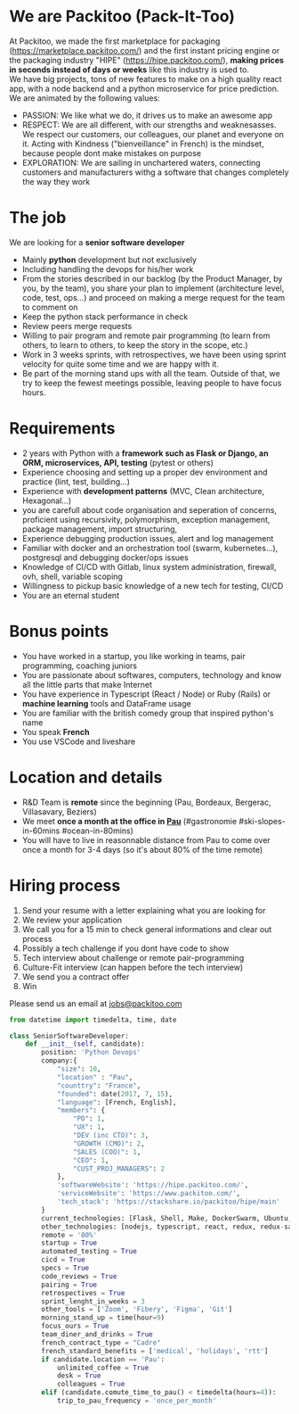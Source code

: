 # We are Packitoo (Pack-It-Too)

At Packitoo, we made the first marketplace for packaging (https://marketplace.packitoo.com/) and the first instant pricing engine or the packaging industry "HIPE" (https://hipe.packitoo.com/), **making prices in seconds instead of days or weeks** like this industry is used to.<br/>
We have big projects, tons of new features to make on a high quality react app, with a node backend and a python microservice for price prediction.
We are animated by the following values:

* PASSION: We like what we do, it drives us to make an awesome app
* RESPECT: We are all different, with our strengths and weaknesasses. We respect our customers, our colleagues, our planet and everyone on it. Acting with Kindness ("bienveillance" in French) is the mindset, because people dont make mistakes on purpose
* EXPLORATION: We are sailing in unchartered waters, connecting customers and manufacturers withg a software that changes completely the way they work

# The job

We are looking for a **senior software developer**

* Mainly **python** development but not exclusively
* Including handling the devops for his/her work
* From the stories described in our backlog (by the Product Manager, by you, by the team), you share your plan to implement (architecture level, code, test, ops...)  and proceed on making a merge request for the team to comment on
* Keep the python stack performance in check
* Review peers merge requests
* Willing to pair program and remote pair programming (to learn from others, to learn to others, to keep the story in the scope, etc.)
* Work in 3 weeks sprints, with retrospectives, we have been using sprint velocity for quite some time and we are happy with it.
* Be part of the morning stand ups with all the team. Outside of that, we try to keep the fewest meetings possible, leaving people to have focus hours.

# Requirements

* 2 years with Python with a **framework such as Flask or Django, an ORM, microservices, API, testing** (pytest or others)
* Experience choosing and setting up a proper dev environment and practice (lint, test, building...)
* Experience with **development patterns** (MVC, Clean architecture, Hexagonal...)
* you are carefull about code organisation and seperation of concerns, proficient using recursivity, polymorphism, exception management, package management, import structuring,
* Experience debugging production issues, alert and log management
* Familiar with docker and an orchestration tool (swarm, kubernetes...), postgresql and debugging docker/ops issues
* Knowledge of CI/CD with Gitlab, linux system administration, firewall, ovh, shell, variable scoping
* Willingness to pickup basic knowledge of a new tech for testing, CI/CD
* You are an eternal student

# Bonus points

* You have worked in a startup, you like working in teams, pair programming, coaching juniors
* You are passionate about softwares, computers, technology and know all the little parts that make Internet
* You have experience in Typescript (React / Node) or Ruby (Rails) or **machine learning** tools and DataFrame usage
* You are familiar with the british comedy group that inspired python's name
* You speak **French**
* You use VSCode and liveshare

# Location and details

* R&D Team is **remote** since the beginning (Pau, Bordeaux, Bergerac, Villasavary, Beziers)
* We meet **once a month at the office in [Pau](https://en.wikipedia.org/wiki/Pau,_Pyr%C3%A9n%C3%A9es-Atlantiques)** (#gastronomie #ski-slopes-in-60mins #ocean-in-80mins)
* You will have to live in reasonnable distance from Pau to come over once a month for 3-4 days (so it's about 80% of the time remote)

# Hiring process

1. Send your resume with a letter explaining what you are looking for
2. We review your application
3. We call you for a 15 min to check general informations and clear out process
4. Possibly a tech challenge if you dont have code to show
5. Tech interview about challenge or remote pair-programming
6. Culture-Fit interview (can happen before the tech interview)
7. We send you a contract offer
8. Win

Please send us an email at jobs@packitoo.com

```python
from datetime import timedelta, time, date

class SeniorSoftwareDeveloper:
    def __init__(self, candidate):
        position: 'Python Devops'
        company:{
            "size": 10,
            "location" : "Pau",
            "counttry": "France",
            "founded": date(2017, 7, 15),
            "language": [French, English],
            "members": {
                "PO": 1,
                "UX": 1,
                "DEV (inc CTO)": 3,
                "GROWTH (CMO)": 2,
                "SALES (COO)": 1,
                "CEO": 1,
                "CUST_PROJ_MANAGERS": 2
            },
            'softwareWebsite': 'https://hipe.packitoo.com/',
            'serviceWebsite': 'https://www.packitoo.com/',
            'tech_stack': 'https://stackshare.io/packitoo/hipe/main'
        }
        current_technologies: [Flask, Shell, Make, DockerSwarm, Ubuntu, Nginx, Pip, Virtualenv, PostgreSQL, API, gitlab-CI]
        other_technologies: [nodejs, typescript, react, redux, redux-saga, material-ui, DataFrames, Scikit, OpenAPI, ssh, tmux]
        remote = '80%'
        startup = True
        automated_testing = True
        cicd = True
        specs = True
        code_reviews = True
        pairing = True
        retrospectives = True
        sprint_lenght_in_weeks = 3
        other_tools = ['Zoom', 'Fibery', 'Figma', 'Git']
        morning_stand_up = time(hour=9)
        focus_ours = True
        team_diner_and_drinks = True
        french_contract_type = "Cadre"
        french_standard_benefits = ['medical', 'holidays', 'rtt']
        if candidate.location == 'Pau':
            unlimited_coffee = True
            desk = True
            colleagues = True
        elif (candidate.comute_time_to_pau() < timedelta(hours=4)):
            trip_to_pau_frequency = 'once_per_month'
```
